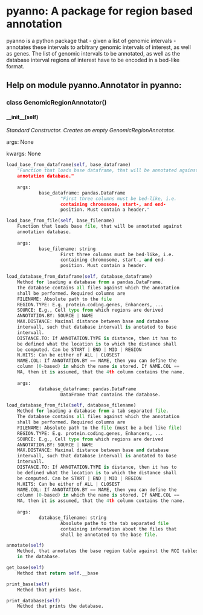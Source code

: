 # pyanno: A package for region based annotation

pyanno is a python package that - given a list of genomic intervals - annotates these intervals to arbitrary genomic intervals of interest, as well as genes. The list of genomic intervals to be annotated, as well as the database interval regions of interest have to be encoded in a bed-like format.

## Help on module pyanno.Annotator in pyanno:

### class GenomicRegionAnnotator()


#### \_\_init\_\_(self)

_Standard Constructor. Creates an empty GenomicRegionAnnotator._
    
  args: None
    
  kwargs: None

```python
load_base_from_dataframe(self, base_dataframe)
    "Function that loads base dataframe, that will be annotated against
    annotation database."
    
    args:
            base_dataframe: pandas.DataFrame
                    "First three columns must be bed-like, i.e.
                    containing chromosome, start-, and end-
                    position. Must contain a header."
```

```python
load_base_from_file(self, base_filename)
    Function that loads base file, that will be annotated against
    annotation database.
    
    args:
            base_filename: string
                    First three columns must be bed-like, i.e.
                    containing chromosome, start-, and end-
                    position. Must contain a header.
```

```python
load_database_from_dataframe(self, database_dataframe)
    Method for loading a database from a pandas.DataFrame.
    The database contains all files against which the annotation
    shall be performed. Required columns are
    FILENAME: Absolute path to the file 
    REGION.TYPE: E.g. protein.coding.genes, Enhancers, ...
    SOURCE: E.g., Cell type from which regions are derived
    ANNOTATION.BY: SOURCE | NAME
    MAX.DISTANCE: Maximal distance between base and database
    intervall, such that database intervall is anotated to base
    intervall.
    DISTANCE.TO: If ANNOTATION.TYPE is distance, then it has to
    be defined what the location is to which the distance shall
    be computed. Can be START | END | MID | REGION
    N.HITS: Can be either of ALL | CLOSEST
    NAME.COL: If ANNOTATION.BY == NAME, then you can define the
    column (0-based) in which the name is stored. If NAME.COL ==
    NA, then it is assumed, that the 4th column contains the name.
    
    args:
            database_dataframe: pandas.DataFrame
                    DataFrame that contains the database.
```

```python
load_database_from_file(self, database_filename)
    Method for loading a database from a tab separated file.
    The database contains all files against which the annotation
    shall be performed. Required columns are
    FILENAME: Absolute path to the file (must be a bed like file)
    REGION.TYPE: E.g. protein.coding.genes, Enhancers, ...
    SOURCE: E.g., Cell type from which regions are derived
    ANNOTATION.BY: SOURCE | NAME
    MAX.DISTANCE: Maximal distance between base and database
    intervall, such that database intervall is anotated to base
    intervall.
    DISTANCE.TO: If ANNOTATION.TYPE is distance, then it has to
    be defined what the location is to which the distance shall
    be computed. Can be START | END | MID | REGION
    N.HITS: Can be either of ALL | CLOSEST
    NAME.COL: If ANNOTATION.BY == NAME, then you can define the
    column (0-based) in which the name is stored. If NAME.COL ==
    NA, then it is assumed, that the 4th column contains the name.
    
    args:
            database_filename: string
                    Absolute pathe to the tab separated file
                    containing information about the files that
                    shall be annotated to the base file.
```

```python
annotate(self)
    Method, that annotates the base region table against the ROI tables
    in the database.
```


```python
get_base(self)
    Method that return self.__base
```

```python
print_base(self)
    Method that prints base.
```

```python
print_database(self)
    Method that prints the database.
```
